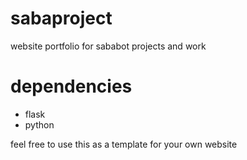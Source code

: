 # sabaproject
website portfolio for sababot projects and work

# dependencies
- flask
- python

feel free to use this as a template for your own website
